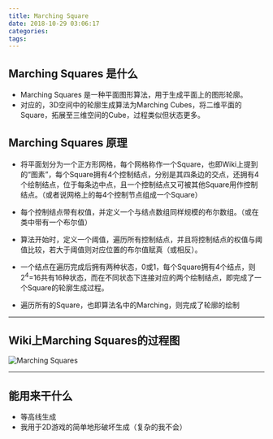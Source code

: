 ```yaml
---
title: Marching Square
date: 2018-10-29 03:06:17
categories:
tags:
---
```

## Marching Squares 是什么

- Marching Squares 是一种平面图形算法，用于生成平面上的图形轮廓。
- 对应的，3D空间中的轮廓生成算法为Marching Cubes，将二维平面的Square，拓展至三维空间的Cube，过程类似但状态更多。

## Marching Squares 原理

- 将平面划分为一个正方形网格，每个网格称作一个Square，也即Wiki上提到的“图素”，每个Square拥有4个控制结点，分别是其四条边的交点，还拥有4个绘制结点，位于每条边中点，且一个控制结点又可被其他Square用作控制结点。（或者说网格上的每4个控制节点组成一个Square）

- 每个控制结点带有权值，并定义一个与结点数组同样规模的布尔数组。（或在类中带有一个布尔值）
- 算法开始时，定义一个阈值，遍历所有控制结点，并且将控制结点的权值与阈值比较，若大于阈值则对应位置的布尔值赋真（或相反）。
- 一个结点在遍历完成后拥有两种状态，0或1，每个Square拥有4个结点，则2<sup>4</sup>=16共有16种状态，而在不同状态下连接对应的两个绘制结点，即完成了一个Square的轮廓生成过程。
- 遍历所有的Square，也即算法名中的Marching，则完成了轮廓的绘制

---

## Wiki上Marching Squares的过程图

![Marching Squares](https://upload.wikimedia.org/wikipedia/commons/thumb/0/00/Marching_squares_algorithm.svg/1065px-Marching_squares_algorithm.svg.png)

---

## 能用来干什么

- 等高线生成
- 我用于2D游戏的简单地形破坏生成（复杂的我不会）
